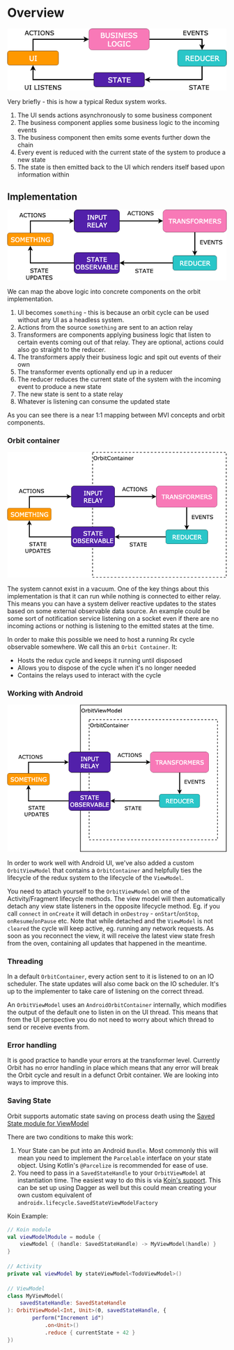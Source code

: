 # Overview

![Orbit overview 1](orbit-overview-1.png)

Very briefly - this is how a typical Redux system works.

1. The UI sends actions asynchronously to some business component
1. The business component applies some business logic to the incoming events
1. The business component then emits some events further down the chain
1. Every event is reduced with the current state of the system to produce a new
   state
1. The state is then emitted back to the UI which renders itself based upon
   information within

## Implementation

![Orbit overview 2](orbit-overview-2.png)

We can map the above logic into concrete components on the orbit
implementation.

1. UI becomes `something` - this is because an orbit cycle can be used without
  any UI as a headless system.
1. Actions from the source `something` are sent to an action relay
1. Transformers are components applying business logic that listen to certain
   events coming out of that relay. They are optional, actions could also go
   straight to the reducer.
1. The transformers apply their business logic and spit out events of their own
1. The transformer events optionally end up in a reducer
1. The reducer reduces the current state of the system with the incoming event
   to produce a new state
1. The new state is sent to a state relay
1. Whatever is listening can consume the updated state

As you can see there is a near 1:1 mapping between MVI concepts and orbit
components.

### Orbit container

![Orbit overview 3](orbit-overview-3.png)

The system cannot exist in a vacuum. One of the key things about this
implementation is that it can run while nothing is connected to either relay.
This means you can have a system deliver reactive updates to the states based on
some external observable data source. An example could be some sort of
notification service listening on a socket even if there are no incoming actions
or nothing is listening to the emitted states at the time.

In order to make this possible we need to host a running Rx cycle observable
somewhere. We call this an `Orbit Container`. It:

- Hosts the redux cycle and keeps it running until disposed
- Allows you to dispose of the cycle when it's no longer needed
- Contains the relays used to interact with the cycle

### Working with Android

![Orbit overview 4](orbit-overview-4.png)

In order to work well with Android UI, we've also added a custom `OrbitViewModel`
that contains a `OrbitContainer` and helpfully ties the lifecycle of the redux
system to the lifecycle of the `ViewModel`.

You need to attach yourself to the `OrbitViewModel` on one of the
Activity/Fragment lifecycle methods. The view model will then automatically
detach any view state listeners in the opposite lifecycle method. Eg. if you
call `connect` in `onCreate` it will detach in `onDestroy` - `onStart`/`onStop`,
`onResume`/`onPause` etc. Note that while detached and the `ViewModel` is not
`cleared` the cycle will keep active, eg. running any network requests. As soon
as you reconnect the view, it will receive the latest view state fresh from
the oven, containing all updates that happened in the meantime.

### Threading

In a default `OrbitContainer`, every action sent to it is listened to on an IO
scheduler. The state updates will also come back on the IO scheduler. It's up
to the implementer to take care of listening on the correct thread.

An `OrbitViewModel` uses an `AndroidOrbitContainer` internally, which modifies
the output of the default one to listen in on the UI thread. This means that
from the UI perspective you do not need to worry about which thread to send or
receive events from.

### Error handling

It is good practice to handle your errors at the transformer level. Currently
Orbit has no error handling in place which means that any error will break the
Orbit cycle and result in a defunct Orbit container. We are looking into
ways to improve this.

### Saving State

Orbit supports automatic state saving on process death using the
[Saved State module for ViewModel](https://developer.android.com/topic/libraries/architecture/viewmodel-savedstate)

There are two conditions to make this work:

1. Your State can be put into an Android `Bundle`. Most commonly this will mean
   you need to implement the `Parcelable` interface on your state object.
   Using Kotlin's `@Parcelize`  is recommended for ease of use.
1. You need to pass in a `SavedStateHandle` to your `OrbitViewModel` at
   instantiation time. The easiest way to do this is via
   [Koin's support](https://doc.insert-koin.io/#/koin-android/viewmodel?id=viewmodel-and-state-bundle).
   This can be set up using Dagger as well but this could mean creating your own
   custom equivalent of `androidx.lifecycle.SavedStateViewModelFactory`
  
Koin Example:

``` kotlin
// Koin module
val viewModelModule = module {
    viewModel { (handle: SavedStateHandle) -> MyViewModel(handle) }
}

// Activity
private val viewModel by stateViewModel<TodoViewModel>()

// ViewModel
class MyViewModel(
    savedStateHandle: SavedStateHandle
): OrbitViewModel<Int, Unit>(0, savedStateHandle, {
        perform("Increment id")
            .on<Unit>()
            .reduce { currentState + 42 }
})
```

